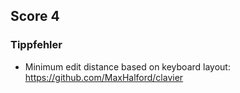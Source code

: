 ## Score 4
### Tippfehler
* Minimum edit distance based on keyboard layout: https://github.com/MaxHalford/clavier